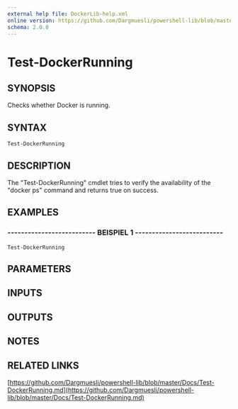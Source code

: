 ```yaml
---
external help file: DockerLib-help.xml
online version: https://github.com/Dargmuesli/powershell-lib/blob/master/Docs/Test-DockerRunning.md
schema: 2.0.0
---
```


# Test-DockerRunning

## SYNOPSIS
Checks whether Docker is running.

## SYNTAX

```
Test-DockerRunning
```

## DESCRIPTION
The "Test-DockerRunning" cmdlet tries to verify the availability of the "docker ps" command and returns true on success.

## EXAMPLES

### -------------------------- BEISPIEL 1 --------------------------
```
Test-DockerRunning
```

## PARAMETERS

## INPUTS

## OUTPUTS

## NOTES

## RELATED LINKS

[https://github.com/Dargmuesli/powershell-lib/blob/master/Docs/Test-DockerRunning.md](https://github.com/Dargmuesli/powershell-lib/blob/master/Docs/Test-DockerRunning.md)

